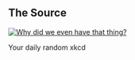 ## The Source
[![Why did we even have that thing?](https://imgs.xkcd.com/comics/the_source.png)](https://xkcd.com/1590/ "Why did we even have that thing?")

Your daily random xkcd
